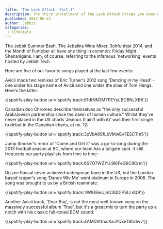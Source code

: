 ```yaml
---
title: 'The Leak Attack: Part 3'
description: The third installment of the Leak Attack brings you some of the favorite songs played at recent Jebbit Tech events.
published: 2014-06-23
author: Jebbit
categories:
 - lifestyle
---
```


The Jebbit Summer Bash, The Jebalina Wine Mixer, 3ohfunfest 2014, and the Month of Funtober all have one thing in common: Friday Night Shenanigans. I am, of course, referring to the infamous 'networking' events hosted by Jebbit Tech.

Here are five of our favorite songs played at the last few events:

<!-- Dancing in My Head -->

Avicii made two remixes of Eric Turner's 2012 song 'Dancing in my Head' - one under his stage name of Avicii and one under the alias of Tom Hangs. Here's the latter:

{{spotify-play-button uri='spotify:track:61dtNN3M7PEYyLBCBNLXB6'}}

<!-- Jealous (I ain't With it) - Chromeo -->

Canadian duo Chromeo describe themselves as "the only successful Arab/Jewish partnership since the dawn of human culture." Whilst they've never placed in the US charts 'Jealous (I ain't with it)' was their first single to debut in the Canadian charts, at no. 12:

{{spotify-play-button uri='spotify:track:3pVbA69fLbVMwEv7ESCTm5'}}

<!-- Come and get It -->

Jump Smoker's remix of 'Come and Get it' was a go-to song during the 2013 football season at BC, where our team has a tailgate spot. It still frequents our party playlists from time to time:

{{spotify-play-button uri='spotify:track:6S7O7WZYUi9I6FeG9C8Crm'}}

<!-- Dance wiv me -->

Dizzee Rascal never achieved widespread fame in the US, but the London-based rapper's song 'Dance Wiv Me' went platinum in Europe in 2008. The song was brought to us by a British teammate:

{{spotify-play-button uri='spotify:track:1lWlGBwUjnO3QOlPSLLkQ9'}}

<!-- Dear boy -->

Another Avicii track, 'Dear Boy', is not the most well-known song on the massively successful album 'True', but it's a great mix to turn the party up a notch with his classic full-toned EDM sound:

{{spotify-play-button uri='spotify:track:4AMDVGnxiXauYQxeT6Cdwv'}}
